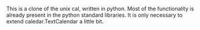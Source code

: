 This is a clone of the unix cal, written in python. Most of the functionality is already present in the python standard libraries. It is only necessary to extend caledar.TextCalendar a little bit. 
